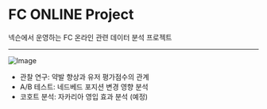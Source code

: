 # FC ONLINE Project
넥슨에서 운영하는 FC 온라인 관련 데이터 분석 프로젝트
*** 
![Image](https://github.com/user-attachments/assets/94a2f348-b7e5-40ed-ae74-60f7bb094b8f)

* 관찰 연구: 약발 향상과 유저 평가점수의 관계
* A/B 테스트: 네드베드 포지션 변경 영향 분석
* 코호트 분석: 자카리아 영입 효과 분석 (예정)

